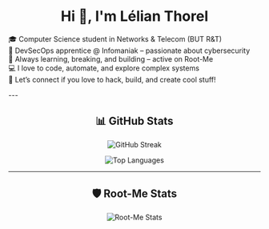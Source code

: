 <h1 align="center">Hi 👋, I'm Lélian Thorel</h1>

<p>
🎓 Computer Science student in Networks & Telecom (BUT R&T)<br>
🔐 DevSecOps apprentice @ Infomaniak – passionate about cybersecurity<br>
🧠 Always learning, breaking, and building – active on Root-Me<br>
💻 I love to code, automate, and explore complex systems<br>
🤝 Let’s connect if you love to hack, build, and create cool stuff!
</p>
---

<h2 align="center">📊 GitHub Stats</h2>

<p align="center">
  <img src="http://github-readme-streak-stats.herokuapp.com?user=lelianthorel&theme=dark&background=000000" alt="GitHub Streak" />
</p>

<p align="center">
  <img src="https://github-readme-stats.vercel.app/api/top-langs/?username=lelianthorel&layout=compact&theme=vision-friendly-dark" alt="Top Languages" />
</p>

---

<h2 align="center">🛡️ Root-Me Stats</h2>

<p align="center">
  <img src="https://root-me-diff.vercel.app/rm-gh?nickname=virtuozos&gstats=show&style=midnight" alt="Root-Me Stats" />
</p>
